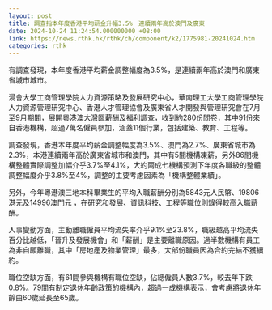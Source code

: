 ```yaml
---
layout: post
title: 調查指本年度香港平均薪金升幅3.5%　連續兩年高於澳門及廣東
date: 2024-10-24 11:24:54.000000000 +08:00
link: https://news.rthk.hk/rthk/ch/component/k2/1775981-20241024.htm
categories: rthk
---
```


有調查發現，本年度香港平均薪金調整幅度為3.5%，是連續兩年高於澳門和廣東省城市城市。

浸會大學工商管理學院人力資源策略及發展研究中心，華南理工大學工商管理學院人力資源管理研究中心、香港人才管理協會及廣東省人才開發與管理研究會在7月至9月期間，展開粵港澳大灣區薪酬及福利調查，收到約280份問卷，其中91份來自香港機構，超過7萬名僱員參加，涵蓋11個行業，包括建築、教育、工程等。

調查發現，香港本年度平均薪金調整幅度為3.5%、澳門為2.7%、廣東省城市為2.3%，本港連續兩年高於廣東省城市和澳門，其中有5間機構凍薪，另外86間機構整體實際調整加幅介乎3.7%至4.1%，大約兩成七機構預測下年度各職級的整體調整幅度介乎3.8%至4%，調整的主要考慮因素為「機構整體業績」。

另外，今年粵港澳三地本科畢業生的平均入職薪酬分別為5843元人民幣、19806港元及14996澳門元 ，在研究和發展、資訊科技、工程等職位則錄得較高入職薪酬。

人事變動方面，主動離職僱員平均流失率介乎9.1%至23.8%，職級越高平均流失百分比越低，「晉升及發展機會」和「薪酬」是主要離職原因。過半數機構有員工為非自願離職，其中「房地產及物業管理」最多，大部份職員因為合約完結不獲續約。

職位空缺方面，有61間參與機構有職位空缺，佔總僱員人數3.7%，較去年下跌0.8%。79間有制定退休年齡政策的機構內，超過一成機構表示，會考慮將退休年齡由60歲延長至65歲。
